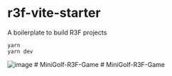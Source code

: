 # r3f-vite-starter
A boilerplate to build R3F projects

```
yarn
yarn dev
```


![image](https://user-images.githubusercontent.com/6551176/221732091-23ee52cb-4150-42fa-b998-43628d7a6b0d.png)
#   M i n i G o l f - R 3 F - G a m e  
 #   M i n i G o l f - R 3 F - G a m e  
 